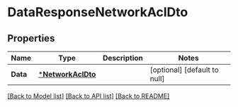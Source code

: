 # DataResponseNetworkAclDto

## Properties
Name | Type | Description | Notes
------------ | ------------- | ------------- | -------------
**Data** | [***NetworkAclDto**](NetworkAclDto.md) |  | [optional] [default to null]

[[Back to Model list]](../README.md#documentation-for-models) [[Back to API list]](../README.md#documentation-for-api-endpoints) [[Back to README]](../README.md)


